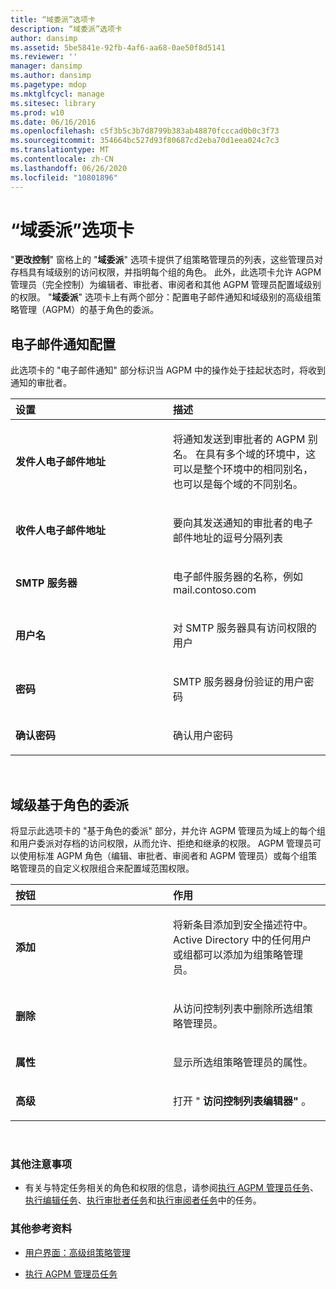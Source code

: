 ```yaml
---
title: “域委派”选项卡
description: “域委派”选项卡
author: dansimp
ms.assetid: 5be5841e-92fb-4af6-aa68-0ae50f8d5141
ms.reviewer: ''
manager: dansimp
ms.author: dansimp
ms.pagetype: mdop
ms.mktglfcycl: manage
ms.sitesec: library
ms.prod: w10
ms.date: 06/16/2016
ms.openlocfilehash: c5f3b5c3b7d8799b383ab48870fcccad0b0c3f73
ms.sourcegitcommit: 354664bc527d93f80687cd2eba70d1eea024c7c3
ms.translationtype: MT
ms.contentlocale: zh-CN
ms.lasthandoff: 06/26/2020
ms.locfileid: "10801896"
---
```

# “域委派”选项卡


"**更改控制**" 窗格上的 "**域委派**" 选项卡提供了组策略管理员的列表，这些管理员对存档具有域级别的访问权限，并指明每个组的角色。 此外，此选项卡允许 AGPM 管理员（完全控制）为编辑者、审批者、审阅者和其他 AGPM 管理员配置域级别的权限。 "**域委派**" 选项卡上有两个部分：配置电子邮件通知和域级别的高级组策略管理（AGPM）的基于角色的委派。

## 电子邮件通知配置


此选项卡的 "电子邮件通知" 部分标识当 AGPM 中的操作处于挂起状态时，将收到通知的审批者。

<table>
<colgroup>
<col width="50%" />
<col width="50%" />
</colgroup>
<thead>
<tr class="header">
<th align="left">设置</th>
<th align="left">描述</th>
</tr>
</thead>
<tbody>
<tr class="odd">
<td align="left"><p><strong>发件人电子邮件地址</strong></p></td>
<td align="left"><p>将通知发送到审批者的 AGPM 别名。 在具有多个域的环境中，这可以是整个环境中的相同别名，也可以是每个域的不同别名。</p></td>
</tr>
<tr class="even">
<td align="left"><p><strong>收件人电子邮件地址</strong></p></td>
<td align="left"><p>要向其发送通知的审批者的电子邮件地址的逗号分隔列表</p></td>
</tr>
<tr class="odd">
<td align="left"><p><strong>SMTP 服务器</strong></p></td>
<td align="left"><p>电子邮件服务器的名称，例如 mail.contoso.com</p></td>
</tr>
<tr class="even">
<td align="left"><p><strong>用户名</strong></p></td>
<td align="left"><p>对 SMTP 服务器具有访问权限的用户</p></td>
</tr>
<tr class="odd">
<td align="left"><p><strong>密码</strong></p></td>
<td align="left"><p>SMTP 服务器身份验证的用户密码</p></td>
</tr>
<tr class="even">
<td align="left"><p><strong>确认密码</strong></p></td>
<td align="left"><p>确认用户密码</p></td>
</tr>
</tbody>
</table>

 

## 域级基于角色的委派


将显示此选项卡的 "基于角色的委派" 部分，并允许 AGPM 管理员为域上的每个组和用户委派对存档的访问权限，从而允许、拒绝和继承的权限。 AGPM 管理员可以使用标准 AGPM 角色（编辑、审批者、审阅者和 AGPM 管理员）或每个组策略管理员的自定义权限组合来配置域范围权限。

<table>
<colgroup>
<col width="50%" />
<col width="50%" />
</colgroup>
<thead>
<tr class="header">
<th align="left">按钮</th>
<th align="left">作用</th>
</tr>
</thead>
<tbody>
<tr class="odd">
<td align="left"><p><strong>添加</strong></p></td>
<td align="left"><p>将新条目添加到安全描述符中。 Active Directory 中的任何用户或组都可以添加为组策略管理员。</p></td>
</tr>
<tr class="even">
<td align="left"><p><strong>删除</strong></p></td>
<td align="left"><p>从访问控制列表中删除所选组策略管理员。</p></td>
</tr>
<tr class="odd">
<td align="left"><p><strong>属性</strong></p></td>
<td align="left"><p>显示所选组策略管理员的属性。</p></td>
</tr>
<tr class="even">
<td align="left"><p><strong>高级</strong></p></td>
<td align="left"><p>打开 " <strong> 访问控制列表编辑器" </strong> 。</p></td>
</tr>
</tbody>
</table>

 

### 其他注意事项

-   有关与特定任务相关的角色和权限的信息，请参阅[执行 AGPM 管理员任务](performing-agpm-administrator-tasks-agpm40.md)、[执行编辑任务](performing-editor-tasks-agpm40.md)、[执行审批者任务](performing-approver-tasks-agpm40.md)和[执行审阅者任务](performing-reviewer-tasks-agpm40.md)中的任务。

### 其他参考资料

-   [用户界面：高级组策略管理](user-interface-advanced-group-policy-management-agpm40.md)

-   [执行 AGPM 管理员任务](performing-agpm-administrator-tasks-agpm40.md)

 

 





